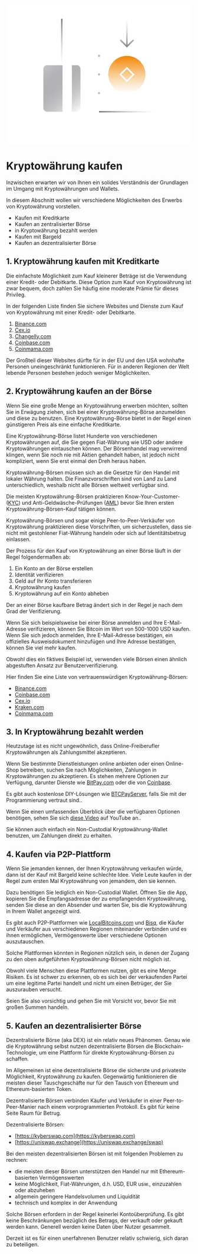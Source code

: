 ![](../images/06-main-l.png)

# Kryptowährung kaufen

Inzwischen erwarten wir von Ihnen ein solides Verständnis der Grundlagen im Umgang mit Kryptowährungen und Wallets.

In diesem Abschnitt wollen wir verschiedene Möglichkeiten des Erwerbs von Kryptowährung vorstellen.

- Kaufen mit Kreditkarte
- Kaufen an zentralisierter Börse
- in Kryptowährung bezahlt werden
- Kaufen mit Bargeld
- Kaufen an dezentralisierter Börse

## 1. Kryptowährung kaufen mit Kreditkarte

Die einfachste Möglichkeit zum Kauf kleinerer Beträge ist die Verwendung einer Kredit- oder Debitkarte. Diese Option zum Kauf von Kryptowährung ist zwar bequem, doch zahlen Sie häufig eine moderate Prämie für dieses Privileg.

In der folgenden Liste finden Sie sichere Websites und Dienste zum Kauf von Kryptowährung mit einer Kredit- oder Debitkarte.

1. [Binance.com](https://www.binance.com/en/register?ref=42579924)
2. [Cex.io](https://cex.io/r/2/up131140473/2)
3. [Changelly.com](https://changelly.com/?ref_id=gj6utb868eyusrf7)
4. [Coinbase.com](https://coinbase.com)
5. [Coinmama.com](https://go.coinmama.com/visit/?bta=61248&nci=5370)

Der Großteil dieser Websites dürfte für in der EU und den USA wohnhafte Personen uneingeschränkt funktionieren. Für in anderen Regionen der Welt lebende Personen bestehen jedoch weniger Möglichkeiten.

## 2. Kryptowährung kaufen an der Börse

Wenn Sie eine große Menge an Kryptowährung erwerben möchten, sollten Sie in Erwägung ziehen, sich bei einer Kryptowährung-Börse anzumelden und diese zu benutzen. Eine Kryptowährung-Börse bietet in der Regel einen günstigeren Preis als eine einfache Kreditkarte.

Eine Kryptowährung-Börse listet Hunderte von verschiedenen Kryptowährungen auf, die Sie gegen Fiat-Währung wie USD oder andere Kryptowährungen eintauschen können. Der Börsenhandel mag verwirrend klingen, wenn Sie noch nie mit Aktien gehandelt haben, ist jedoch nicht kompliziert, wenn Sie erst einmal den Dreh heraus haben.

Kryptowährung-Börsen müssen sich an die Gesetze für den Handel mit lokaler Währung halten. Die Finanzvorschriften sind von Land zu Land unterschiedlich, weshalb nicht alle Börsen weltweit verfügbar sind.

Die meisten Kryptowährung-Börsen praktizieren Know-Your-Customer- ([KYC](https://en.wikipedia.org/wiki/Know_your_customer)) und Anti-Geldwäsche-Prüfungen ([AML](https://en.wikipedia.org/wiki/Money_laundering#Combating)) bevor Sie Ihren ersten Kryptowährung-Börsen-Kauf tätigen können.

Kryptowährung-Börsen und sogar einige Peer-to-Peer-Verkäufer von Kryptowährung praktizieren diese Vorschriften, um sicherzustellen, dass sie nicht mit gestohlener Fiat-Währung handeln oder sich auf Identitätsbetrug einlassen.

Der Prozess für den Kauf von Kryptowährung an einer Börse läuft in der Regel folgendermaßen ab:

1. Ein Konto an der Börse erstellen
2. Identität verifizieren
3. Geld auf Ihr Konto transferieren
4. Kryptowährung kaufen
5. Kryptowährung auf ein Konto abheben

Der an einer Börse kaufbare Betrag ändert sich in der Regel je nach dem Grad der Verifizierung.

Wenn Sie sich beispielsweise bei einer Börse anmelden und Ihre E-Mail-Adresse verifizieren, können Sie Bitcoin im Wert von 500-1000 USD kaufen. Wenn Sie sich jedoch anmelden, Ihre E-Mail-Adresse bestätigen, ein offizielles Ausweisdokument hinzufügen und Ihre Adresse bestätigen, können Sie viel mehr kaufen.

Obwohl dies ein fiktives Beispiel ist, verwenden viele Börsen einen ähnlich abgestuften Ansatz zur Benutzerverifizierung.

Hier finden Sie eine Liste von vertrauenswürdigen Kryptowährung-Börsen:

* [Binance.com](https://www.binance.com/en/register?ref=42579924)
* [Coinbase.com](https://coinbase.com)
* [Cex.io](https://cex.io/r/0/up131140473/0)
* [Kraken.com](https://kraken.com)
* [Coinmama.com](https://go.coinmama.com/visit/?bta=61248&nci=5343)

## 3. In Kryptowährung bezahlt werden

Heutzutage ist es nicht ungewöhnlich, dass Online-Freiberufler Kryptowährungen als Zahlungsmittel akzeptieren.

Wenn Sie bestimmte Dienstleistungen online anbieten oder einen Online-Shop betreiben, suchen Sie nach Möglichkeiten, Zahlungen in Kryptowährungen zu akzeptieren. Es stehen mehrere Optionen zur Verfügung, darunter Dienste wie [BitPay.com](https://bitpay.com) oder die von [Coinbase](https://commerce.coinbase.com).

Es gibt auch kostenlose DIY-Lösungen wie [BTCPayServer](https://btcpayserver.org), falls Sie mit der Programmierung vertraut sind..

Wenn Sie einen umfassenden Überblick über die verfügbaren Optionen benötigen, sehen Sie sich [diese Video](https://www.youtube.com/watch?v=OA08wZNvN8c) auf YouTube an..

Sie können auch einfach ein Non-Custodial Kryptowährung-Wallet benutzen, um Zahlungen direkt zu erhalten.

## 4. Kaufen via P2P-Plattform

Wenn Sie jemanden kennen, der Ihnen Kryptowährung verkaufen würde, dann ist der Kauf mit Bargeld keine schlechte Idee. Viele Leute kaufen in der Regel zum ersten Mal Kryptowährung von jemandem, den sie kennen.

Dazu benötigen Sie lediglich ein Non-Custodial Wallet. Öffnen Sie die App, kopieren Sie die Empfangsadresse der zu empfangenden Kryptowährung, senden Sie diese an den Absender und warten Sie, bis die Kryptowährung in Ihrem Wallet angezeigt wird.

Es gibt auch P2P-Plattformen wie [LocalBitcoins.com](https://localbitcoins.com) und [Bisq](https://bisq.network), die Käufer und Verkäufer aus verschiedenen Regionen miteinander verbinden und es ihnen ermöglichen, Vermögenswerte über verschiedene Optionen auszutauschen.

Solche Plattformen könnten in Regionen nützlich sein, in denen der Zugang zu den oben aufgeführten Kryptowährung-Börsen nicht möglich ist.

Obwohl viele Menschen diese Plattformen nutzen, gibt es eine Menge Risiken. Es ist schwer zu erkennen, ob es sich bei der verkaufenden Partei um eine legitime Partei handelt und nicht um einen Betrüger, der Sie auszurauben versucht.

Seien Sie also vorsichtig und gehen Sie mit Vorsicht vor, bevor Sie mit großen Summen handeln.

## 5. Kaufen an dezentralisierter Börse

Dezentralisierte Börse (aka DEX) ist ein relativ neues Phänomen. Genau wie die Kryptowährung selbst nutzen dezentralisierte Börsen die Blockchain-Technologie, um eine Plattform für direkte Kryptowährung-Börsen zu schaffen.

Im Allgemeinen ist eine dezentralisierte Börse die sicherste und privateste Möglichkeit, Kryptowährung zu kaufen. Gegenwärtig funktionieren die meisten dieser Tauschgeschäfte nur für den Tausch von Ethereum und Ethereum-basierten Token.

Dezentralisierte Börsen verbinden Käufer und Verkäufer in einer Peer-to-Peer-Manier nach einem vorprogrammierten Protokoll. Es gibt für keine Seite Raum für Betrug.

Dezentralisierte Börsen:

- [https://kyberswap.com](https://kyberswap.com)
- [https://uniswap.exchange](https://uniswap.exchange/swap)

Bei den meisten dezentralisierten Börsen ist mit folgenden Problemen zu rechnen:

- die meisten dieser Börsen unterstützen den Handel nur mit Ethereum-basierten Vermögenswerten
- keine Möglichkeit, Fiat-Währungen, d.h. USD, EUR usw., einzuzahlen oder abzuheben
- allgemein geringere Handelsvolumen und Liquidität 
- technisch und komplex in der Anwendung 

Solche Börsen erfordern in der Regel keinerlei Kontoüberprüfung. Es gibt keine Beschränkungen bezüglich des Betrags, der verkauft oder gekauft werden kann. Generell werden keine Daten über Nutzer gesammelt.

Derzeit ist es für einen unerfahrenen Benutzer relativ schwierig, sich daran zu beteiligen.

